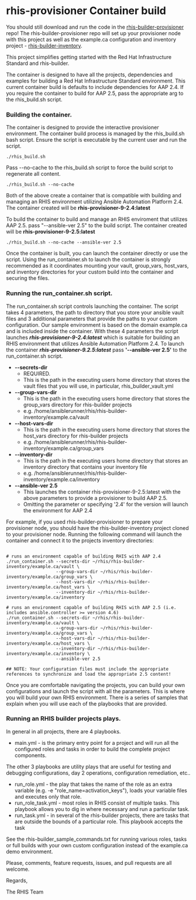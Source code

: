 # rhis-provisioner Container build

You should still download and run the code in the [rhis-builder-provisioner](https://github.com/parmstro/rhis-builder-provisioner) repo! The rhis-builder-provisioner repo will set up your provisioner node with this project as well as the example.ca configuration and inventory project - [rhis-builder-inventory](https://github.com/parmstro/rhis-builder-provisioner). 

This project simplifies getting started with the Red Hat Infrastructure Standard and rhis-builder.

The container is designed to have all the projects, dependencies and examples for building a Red Hat Infrastructure Standard environment.
This current container build is defaults to include dependencies for AAP 2.4. If you require the container to build for AAP 2.5, pass the appropriate arg to the rhis_build.sh script.

### Building the container.

The container is designed to provide the interactive provisioner environment.
The container build process is managed by the rhis_build.sh bash script. Ensure the script is executable by the current user and run the script.

~~~
./rhis_build.sh
~~~

Pass --no-cache to the rhis_build.sh script to force the build script to regenerate all content.

~~~
./rhis_build.sh --no-cache
~~~

Both of the above create a container that is compatible with building and managing an RHIS environment utilizing Ansible Automation Platform 2.4. The container created will be **rhis-provisioner-9-2.4:latest**

To build the container to build and manage an RHIS enviroment that utilizes AAP 2.5. pass "--ansible-ver 2.5" to the build script. The container created will be **rhis-provisioner-9-2.5:latest**

~~~
./rhis_build.sh --no-cache --ansible-ver 2.5
~~~

Once the container is built, you can launch the container directly or use the script.
Using the run_container.sh to launch the container is strongly recommended as it coordinates mounting your vault, group_vars, host_vars, and inventory directories for your custom build into the container and securing the files. 

### Running the run_container.sh script.

The run_container.sh script controls launching the container. The script takes 4 parameters, the path to directory that you store your ansible vault files and 3 additional parameters that provide the paths to your custom configuration. Our sample environment is based on the domain example.ca and is included inside the container. With these 4 parameters the script launches ***rhis-provisioner-9-2.4:latest*** which is suitable for building an RHIS environment that utilizes Ansible Automation Platform 2.4. To launch the container ***rhis-provisioner-9.2.5:latest*** pass **'--ansible-ver 2.5'** to the run_container.sh script.

* **--secrets-dir**   
    * REQUIRED. 
    * This is the path in the executing users home directory that stores the vault files that you will use, in particular, rhis_builder_vault.yml
* **--group-vars-dir**
    * This is the path in the executing users home directory that stores the group_vars directory for rhis-builder projects
    * e.g. /home/ansiblerunner/rhis/rhis-builder-inventory/example.ca/vault
* **--host-vars-dir**
    * This is the path in the executing users home directory that stores the host_vars directory for rhis-builder projects
    * e.g. /home/ansiblerunner/rhis/rhis-builder-inventory/example.ca/group_vars
* **--inventory-dir**
    * This is the path in the executing users home directory that stores an inventory directory that contains your inventory file
    * e.g. /home/ansiblerunner/rhis/rhis-builder-inventory/example.ca/inventory
* **--ansible-ver 2.5**
    * This launches the container rhis-provisioner-9-2.5:latest with the above parameters to provide a provisioner to build AAP 2.5.
    * Omitting the parameter or specifying '2.4' for the version will launch the environment for AAP 2.4

For example, if you used rhis-builder-provisioner to prepare your provisioner node, you should have the rhis-builder-inventory project cloned to your provisioner node. Running the following command will launch the container and connect it to the projects inventory directories:

~~~

# runs an environment capable of building RHIS with AAP 2.4
./run_container.sh --secrets-dir ~/rhis/rhis-builder-inventory/example.ca/vault \
                   --group-vars-dir ~/rhis/rhis-builder-inventory/example.ca/group_vars \
                   --host-vars-dir ~/rhis/rhis-builder-inventory/example.ca/host_vars \
                   --inventory-dir ~/rhis/rhis-builder-inventory/example.ca/inventory

# runs an environment capable of building RHIS with AAP 2.5 (i.e. includes ansible.controller >= version 4.6)
./run_container.sh --secrets-dir ~/rhis/rhis-builder-inventory/example.ca/vault \
                   --group-vars-dir ~/rhis/rhis-builder-inventory/example.ca/group_vars \
                   --host-vars-dir ~/rhis/rhis-builder-inventory/example.ca/host_vars \
                   --inventory-dir ~/rhis/rhis-builder-inventory/example.ca/inventory \
                   --ansible-ver 2.5

## NOTE: Your configuration files must include the appropriate references to synchronize and load the appropriate 2.5 content!

~~~

Once you are comfortable navigating the projects, you can build your own configurations and launch the script with all the parameters.
This is where you will build your own RHIS environment.
There is a series of samples that explain when you will use each of the playbooks that are provided.

### Running an RHIS builder projects plays.

In general in all projects, there are 4 playbooks.

- main.yml - is the primary entry point for a project and will run all the configured roles and tasks in order to build the complete project components.

The other 3 playbooks are utility plays that are useful for testing and debugging configurations, day 2 operations, configuration remediation, etc..

- run_role.yml - the play that takes the name of the role as an extra variable (e.g. -e "role_name=activation_keys"), loads your variable files and executes only that role.
- run_role_task.yml - most roles in RHIS consist of multiple tasks. This playbook allows you to dig in where necessary and run a particular task.
- run_task.yml - in several of the rhis-builder projects, there are tasks that are outside the bounds of a particular role. This playbook accepts the task

See the rhis-builder_sample_commands.txt for running various roles, tasks or full builds with your own custom configuration instead of the example.ca demo environment.

Please, comments, feature requests, issues, and pull requests are all welcome.

Regards,

The RHIS Team

